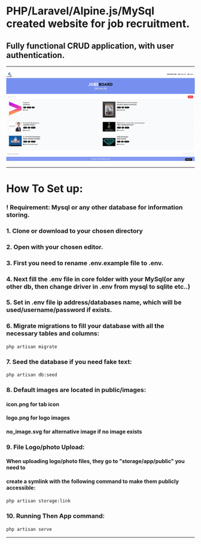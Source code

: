 

# PHP/Laravel/Alpine.js/MySql created website for job recruitment. 

## Fully functional CRUD application, with user authentication.

---

![Screenshot](screenshot.png)

---


# How To Set up:



### ! Requirement: Mysql or any other database for information storing.

### 1. Clone or download to your chosen directory

### 2. Open with your chosen editor.

### 3. First you need  to rename .env.example file to .env.

### 4. Next fill the .env file in core folder with your MySql(or any other db, then change driver in .env from mysql to sqlite etc..)

### 5. Set in .env file ip address/databases name, which will be used/username/password if exists.

### 6. Migrate migrations to fill your database with all the necessary tables and columns:

```
php artisan migrate
```

### 7. Seed the database if you need fake text:

````
php artisan db:seed
````

###  8. Default images are located in public/images:
#### icon.png for tab icon
#### logo.png for logo images
#### no_image.svg for alternative image if no image exists


### 9. File Logo/photo Upload:
#### When uploading logo/photo files, they go to "storage/app/public" you need to
#### create a symlink with the following command to make them publicly accessible:

````
php artisan storage:link
````

### 10. Running Then App command:

````
php artisan serve
````

---
